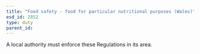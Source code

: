 ```yaml
---
title: "Food safety - food for particular nutritional purposes (Wales)"
esd_id: 2852
type: duty
parent_id:  
---
```


A local authority must enforce these Regulations in its area.

